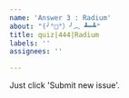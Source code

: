 ```yaml
---
name: 'Answer 3 : Radium'
about: "(╯°□°）╯︵ ┻━┻"
title: quiz|444|Radium
labels: ''
assignees: ''

---
```


Just click 'Submit new issue'.
